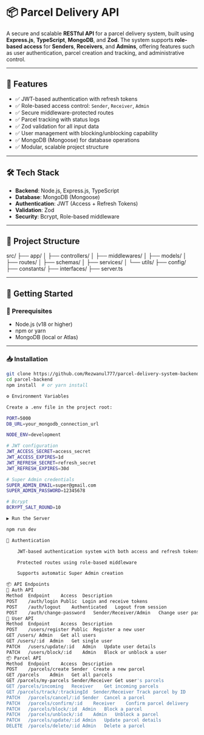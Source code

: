 # 📦 Parcel Delivery API

A secure and scalable **RESTful API** for a parcel delivery system, built using **Express.js**, **TypeScript**, **MongoDB**, and **Zod**. The system supports **role-based access** for **Senders**, **Receivers**, and **Admins**, offering features such as user authentication, parcel creation and tracking, and administrative control.

---

## 🚀 Features

- ✅ JWT-based authentication with refresh tokens
- ✅ Role-based access control: `Sender`, `Receiver`, `Admin`
- ✅ Secure middleware-protected routes
- ✅ Parcel tracking with status logs
- ✅ Zod validation for all input data
- ✅ User management with blocking/unblocking capability
- ✅ MongoDB (Mongoose) for database operations
- ✅ Modular, scalable project structure

---

## 🛠️ Tech Stack

- **Backend**: Node.js, Express.js, TypeScript
- **Database**: MongoDB (Mongoose)
- **Authentication**: JWT (Access + Refresh Tokens)
- **Validation**: Zod
- **Security**: Bcrypt, Role-based middleware

---

## 📁 Project Structure

src/
├── app/
│ ├── controllers/
│ ├── middlewares/
│ ├── models/
│ ├── routes/
│ ├── schemas/
│ ├── services/
│ └── utils/
├── config/
├── constants/
├── interfaces/
├── server.ts


---

## 🔧 Getting Started

### 📌 Prerequisites

- Node.js (v18 or higher)
- npm or yarn
- MongoDB (local or Atlas)

---

### 📥 Installation

```bash
git clone https://github.com/Rezwanul777/parcel-delivery-system-backend.git
cd parcel-backend
npm install  # or yarn install

⚙️ Environment Variables

Create a .env file in the project root:

PORT=5000
DB_URL=your_mongodb_connection_url

NODE_ENV=development

# JWT configuration
JWT_ACCESS_SECRET=access_secret
JWT_ACCESS_EXPIRES=1d
JWT_REFRESH_SECRET=refresh_secret
JWT_REFRESH_EXPIRES=30d

# Super Admin credentials
SUPER_ADMIN_EMAIL=super@gmail.com
SUPER_ADMIN_PASSWORD=12345678

# Bcrypt
BCRYPT_SALT_ROUND=10

▶️ Run the Server

npm run dev

🔐 Authentication

    JWT-based authentication system with both access and refresh tokens

    Protected routes using role-based middleware

    Supports automatic Super Admin creation

📦 API Endpoints
👤 Auth API
Method	Endpoint	Access	Description
POST	/auth/login	Public	Login and receive tokens
POST	/auth/logout	Authenticated	Logout from session
POST	/auth/change-password	Sender/Receiver/Admin	Change user password
👥 User API
Method	Endpoint	Access	Description
POST	/users/register	Public	Register a new user
GET	/users/	Admin	Get all users
GET	/users/:id	Admin	Get single user
PATCH	/users/update/:id	Admin	Update user details
PATCH	/users/block/:id	Admin	Block or unblock a user
📦 Parcel API
Method	Endpoint	Access	Description
POST	/parcels/create	Sender	Create a new parcel
GET	/parcels	Admin	Get all parcels
GET	/parcels/my-parcels	Sender/Receiver	Get user's parcels
GET	/parcels/incoming	Receiver	Get incoming parcels
GET	/parcels/track/:trackingId	Sender/Receiver	Track parcel by ID
PATCH	/parcels/cancel/:id	Sender	Cancel a parcel
PATCH	/parcels/confirm/:id	Receiver	Confirm parcel delivery
PATCH	/parcels/block/:id	Admin	Block a parcel
PATCH	/parcels/unblock/:id	Admin	Unblock a parcel
PATCH	/parcels/update/:id	Admin	Update parcel details
DELETE	/parcels/delete/:id	Admin	Delete a parcel